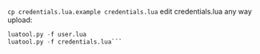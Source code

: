 
```cp credentials.lua.example credentials.lua```
edit credentials.lua any way
upload: 
```luatool.py -f init.lua
luatool.py -f user.lua
luatool.py -f credentials.lua```
